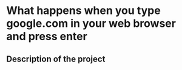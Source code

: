 # What happens when you type google.com in  your web browser and press enter

## Description of the project

